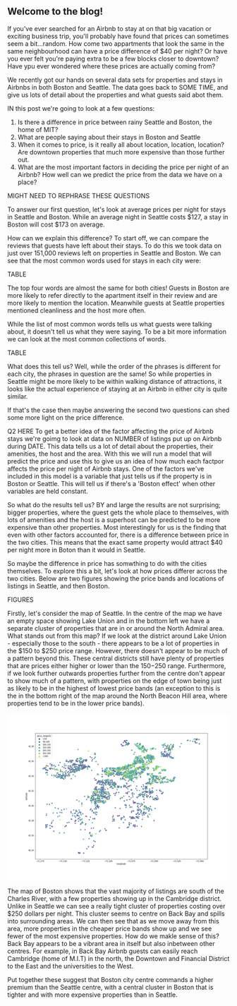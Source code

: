 ## Welcome to the blog!


If you've ever searched for an Airbnb to stay at on that big vacation or exciting business trip, you'll probably have found that prices can sometimes seem a bit...random.
How come two appartments that look the same in the same neighbourhood can have a price difference of $40 per night? Or have you ever felt you're paying extra to be a few blocks closer to downtown?
Have ypu ever wondered where these prices are actually coming from?

We recently got our hands on several data sets for properties and stays in Airbnbs in both Boston and Seattle. The data goes back to SOME TIME, and give us lots of detail about the properties and what guests said abot them.

IN this post we're going to look at a few questions:

1) Is there a difference in price between rainy Seattle and Boston, the home of MIT?
2) What are people saying about their stays in Boston and Seattle
3) When it comes to price, is it really all about location, location, location? Are downtown properties that much more expensive than those further out.
4) What are the most important factors in deciding the price per night of an Airbnb? How well can we predict the price from the data we have on a place?

MIGHT NEED TO REPHRASE THESE QUESTIONS

To answer our first question, let's look at average prices per night for stays in Seattle and Boston. While an average night in Seattle costs $127, a stay in Boston will cost $173 on average.

How can we explain this difference? To start off, we can compare the reviews that guests have left about their stays. To do this we took data on just over 151,000 reviews left on
properties in Seattle and Boston. We can see that the most common words used for stays in each city were:

TABLE

The top four words are almost the same for both cities! Guests in Boston are more likely to refer directly to the apartment itself in their review and are more likely to mention the location. 
Meanwhile guests at Seattle properties mentioned cleanliness and the host more often. 

While the list of most common words tells us what guests were talking about, it doesn't tell us what they were saying. To be a bit more information we can look at the most common collections of words.

TABLE

What does this tell us? Well, while the order of the phrases is different for each city, the phrases in question are the same!
So while properties in Seattle might be more likely to be within walking distance of attractions, it looks like the actual experience of staying at an Airbnb in either city is quite similar.

If that's the case then maybe answering the second two questions can shed some more light on the price difference.

Q2 HERE
To get a better idea of the factor affecting the price of Airbnb stays we're goimg to look at data on NUMBER of listings put up on Airbnb during DATE.
This data tells us a lot of detail about the properties, their amenities, the host and the area. With this we will run a model that will predict the price and use this to give us an idea of how much each factpor affects the price per night of Airbnb stays.
One of the factors we've included in this model is a variable that just tells us if the property is in Boston or Seattle. This will tell us if there's a 'Boston effect' when other variables are held constant.

So what do the results tell us? BY and large the results are not surprising; bigger properties, where the guest gets the whole place to themselves, with lots of amenities and the host is a superhost can be predicted to be more expensive than other properties.
Most interestingly for us is the finding that even with other factors accounted for, there is a difference between price in the two cities. This means that the exact same property would attract $40 per night more in Boton than it would in Seattle.


So maybe the difference in price has somwthing to do with the cities themselves. To explore this a bit, let's look at how prices differer across the two cities.
Below are two figures showing the price bands and locations of listings in Seattle, and then Boston.

FIGURES

Firstly, let's consider the map of Seattle. In the centre of the map we have an empty space showing Lake Union and in the bottom left we have a separate cluster of properties that are in or around the North Admiral area.
What stands out from this map? If we look at the district around Lake Union - especially those to the south - there appears to be a lot of properties in the $150 to $250 price range.
However, there doesn't appear to be much of a pattern beyond this. These central districts still have plenty of properties that are prices either higher or lower than the $150-$250 range. Furthermore, if we look further outwards
properties further from the centre don't appear to show much of a pattern, with properties on the edge of town being just as likely to be in the highest of lowest price bands (an exception to this is the in the bottom right of the map 
around the North Beacon Hill area, where properties tend to be in the lower price bands).


<img src="/docs/assets/Boston_Map.png" alt="Prices Map">


The map of Boston shows that the vast majority of listings are south of the Charles River, with a few properties showing up in the Cambridge district.
Unlike in Seattle we can see a really tight cluster of properties costing over $250 dollars per night. This cluster seems to centre on Back Bay and spills into surrounding areas. 
We can then see that as we move away from this area, more properties in the cheaper price bands show up and we see fewer of the most expensive properties.
How do we makle sense of this? Back Bay appears to be a vibrant area in itself but also inbetween other centres. For example, in Back Bay Airbnb guests can easily reach
Cambridge (home of M.I.T) in the north, the Downtown and Financial District to the East and the universities to the West.

Put together these suggest that Boston city centre commands a higher premium than the Seattle centre, with a central cluster in Boston that is tighter and with more expensive properties than in Seattle.
